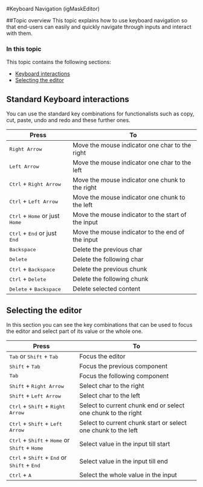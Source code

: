 ﻿<!--
|metadata|
{
    "fileName": "igmaskeditor-keyboard-navigation",
    "controlName": "igMaskEditor",
    "tags": []
}
|metadata|
-->

#Keyboard Navigation (igMaskEditor)

##Topic overview
This topic explains how to use keyboard navigation so that end-users can easily and quickly navigate through inputs and interact with them.

### In this topic

This topic contains the following sections:

-   [Keyboard interactions](#skbInteraction)
-   [Selecting the editor](#skbInteraction)


## <a id="skbInteraction"></a>Standard Keyboard interactions

You can use the standard key combinations for functionalists such as copy, cut, paste, undo and redo and these further ones.  

Press| To
---|---
<kbd>Right Arrow</kbd>|Move the mouse indicator  one char to the right
<kbd>Left Arrow</kbd>|Move the mouse indicator  one char to the left
<kbd>Ctrl</kbd> + <kbd>Right Arrow</kbd>|Move the mouse indicator  one chunk to the right
<kbd>Ctrl</kbd> + <kbd>Left Arrow</kbd>|Move the mouse indicator  one chunk to the left
<kbd>Ctrl</kbd> + <kbd>Home</kbd> or just <kbd>Home</kbd>|Move the mouse indicator  to the start of the input
<kbd>Ctrl</kbd> + <kbd>End</kbd> or just <kbd>End</kbd>|Move the mouse indicator  to the end of the input
<kbd>Backspace</kbd>|Delete the previous char
<kbd>Delete</kbd>|Delete the following char
<kbd>Ctrl</kbd> + <kbd>Backspace</kbd>|Delete the previous chunk
<kbd>Ctrl</kbd> + <kbd>Delete</kbd>|Delete the following chunk
<kbd>Delete</kbd> + <kbd>Backspace</kbd> | Delete selected content

## <a id="kbInteraction"></a>Selecting the editor

In this section you can see the key combinations that can be used to focus the editor and select part of its value or the whole one.

Press| To
---|---
<kbd>Tab</kbd> or <kbd>Shift</kbd> + <kbd>Tab</kbd>|Focus the editor
<kbd>Shift</kbd> + <kbd>Tab</kbd>|Focus the previous component
<kbd>Tab</kbd>|Focus the following component
<kbd>Shift</kbd> + <kbd>Right Arrow</kbd>|Select char to the right
<kbd>Shift</kbd> + <kbd>Left Arrow</kbd>|Select char to the left
<kbd>Ctrl</kbd> + <kbd>Shift</kbd> + <kbd>Right Arrow</kbd>|Select to current chunk end or select one chunk to the right
<kbd>Ctrl</kbd> + <kbd>Shift</kbd> + <kbd>Left Arrow</kbd>|Select to current chunk start or select one chunk to the left
<kbd>Ctrl</kbd> + <kbd>Shift</kbd> + <kbd>Home</kbd> or <kbd>Shift</kbd> + <kbd>Home</kbd>|Select value in the input till start
<kbd>Ctrl</kbd> + <kbd>Shift</kbd> + <kbd>End</kbd> or <kbd>Shift</kbd> + <kbd>End</kbd>|Select value in the input till end
<kbd>Ctrl</kbd> + <kbd>A</kbd> |Select the whole value in the input 



